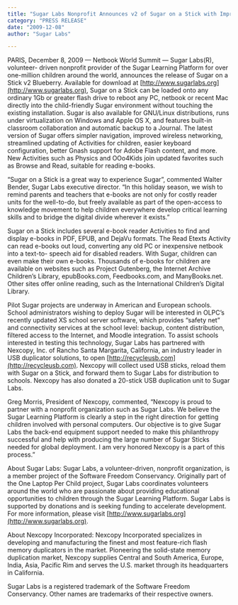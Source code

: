 ```yaml
---
title: "Sugar Labs Nonprofit Announces v2 of Sugar on a Stick with Improved E-Book Readers, Recycles Any USB Stick Into Learning Environment for Children; Partners with Nexcopy, Inc."
category: "PRESS RELEASE"
date: "2009-12-08"
author: "Sugar Labs"

---
```

<!-- markdownlint-disable -->

PARIS, December 8, 2009 — Netbook World Summit — Sugar Labs(R), volunteer-
driven nonprofit provider of the Sugar Learning Platform for over one-million
children around the world, announces the release of Sugar on a Stick v2
Blueberry. Available for download at [http://www.sugarlabs.org](http://www.sugarlabs.org), Sugar on a
Stick can be loaded onto any ordinary 1Gb or greater flash drive to reboot any
PC, netbook or recent Mac directly into the child-friendly Sugar environment
without touching the existing installation. Sugar is also available for
GNU/Linux distributions, runs under virtualization on Windows and Apple OS X,
and features built-in classroom collaboration and automatic backup to a
Journal. The latest version of Sugar offers simpler navigation, improved
wireless networking, streamlined updating of Activities for children, easier
keyboard configuration, better Gnash support for Adobe Flash content, and
more. New Activities such as Physics and OOo4Kids join updated favorites such
as Browse and Read, suitable for reading e-books.

“Sugar on a Stick is a great way to experience Sugar”, commented Walter
Bender, Sugar Labs executive director. “In this holiday season, we wish to
remind parents and teachers that e-books are not only for costly reader units
for the well-to-do, but freely available as part of the open-access to
knowledge movement to help children everywhere develop critical learning
skills and to bridge the digital divide wherever it exists.”

Sugar on a Stick includes several e-book reader Activities to find and display
e-books in PDF, EPUB, and DejaVu formats. The Read Etexts Activity can read
e-books out loud, converting any old PC or inexpensive netbook into a text-to-
speech aid for disabled readers. With Sugar, children can even make their own
e-books. Thousands of e-books for children are available on websites such as
Project Gutenberg, the Internet Archive Children’s Library, epubBooks.com,
Feedbooks.com, and ManyBooks.net. Other sites offer online reading, such as
the International Children’s Digital Library.

Pilot Sugar projects are underway in American and European schools. School
administrators wishing to deploy Sugar will be interested in OLPC’s recently
updated XS school server software, which provides “safety net” and
connectivity services at the school level: backup, content distribution,
filtered access to the Internet, and Moodle integration. To assist schools
interested in testing this technology, Sugar Labs has partnered with Nexcopy,
Inc. of Rancho Santa Margarita, California, an industry leader in USB
duplicator solutions, to open [http://recycleusb.com](http://recycleusb.com). Nexcopy will collect
used USB sticks, reload them with Sugar on a Stick, and forward them to Sugar
Labs for distribution to schools. Nexcopy has also donated a 20-stick USB
duplication unit to Sugar Labs.

Greg Morris, President of Nexcopy, commented, “Nexcopy is proud to partner
with a nonprofit organization such as Sugar Labs. We believe the Sugar
Learning Platform is clearly a step in the right direction for getting
children involved with personal computers. Our objective is to give Sugar Labs
the back-end equipment support needed to make this philanthropy successful and
help with producing the large number of Sugar Sticks needed for global
deployment. I am very honored Nexcopy is a part of this process.”

About Sugar Labs: Sugar Labs, a volunteer-driven, nonprofit organization, is a
member project of the Software Freedom Conservancy. Originally part of the One
Laptop Per Child project, Sugar Labs coordinates volunteers around the world
who are passionate about providing educational opportunities to children
through the Sugar Learning Platform. Sugar Labs is supported by donations and
is seeking funding to accelerate development. For more information, please
visit [http://www.sugarlabs.org](http://www.sugarlabs.org).

About Nexcopy Incorporated: Nexcopy Incorporated specializes in developing and
manufacturing the finest and most feature-rich flash memory duplicators in the
market. Pioneering the solid-state memory duplication market, Nexcopy supplies
Central and South America, Europe, India, Asia, Pacific Rim and serves the
U.S. market through its headquarters in California.

Sugar Labs is a registered trademark of the Software Freedom Conservancy.
Other names are trademarks of their respective owners.

